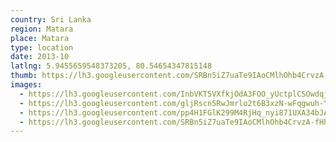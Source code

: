 ```yaml
---
country: Sri Lanka
region: Matara
place: Matara
type: location
date: 2013-10
latlng: 5.9455659548373205, 80.54654347815148
thumb: https://lh3.googleusercontent.com/SRBn5iZ7uaTe9IAoCMlhOhb4CrvzA-fHh6hnLckeqCDpofpERdlFZPuopyA1J5krqqy61ouitWBEhW-EHkxivb9rMr3_wQb3KO5FPonfHshr89oiH177wdB-EOKRv4BGhYwhXbjdaw
images:
  - https://lh3.googleusercontent.com/InbVKT5VXfkjOdA3FOO_yUctplCSOwdqj8x7UN5sO2rrmSKr0DrMuSMvDy6EyTV7mYmungFGSWQ8MChgKt-R4F2Idb3u5fFbejVMslALTHsBSHrIUddS0wSBTU6M38QmoCHTw9rRZg
  - https://lh3.googleusercontent.com/gljRscn5RwJmrlo2t6B3xzN-wFqgwuh-YRfneGMdotPCVwHXwFU32uuKtW1e23GtJezfh_JFLsAxCVl3SxoVygkwmgVqpJ9n5kJiS6-_V83pLdMdpQuTkNxA8Exz2XufLVQx2Tc27A
  - https://lh3.googleusercontent.com/pp4H1FGlK299M4RjHq_nyi871UXA34bJAHMAht72B5OeVK67w9wCbIwEiINp-tzULOIQwli2RySrB5gxkOxHth6szDdKdbX9h8B4yk3dbApmpbfzkN7e9I2KWELAlMk5wxxjKlIDLQ
  - https://lh3.googleusercontent.com/SRBn5iZ7uaTe9IAoCMlhOhb4CrvzA-fHh6hnLckeqCDpofpERdlFZPuopyA1J5krqqy61ouitWBEhW-EHkxivb9rMr3_wQb3KO5FPonfHshr89oiH177wdB-EOKRv4BGhYwhXbjdaw
---
```

